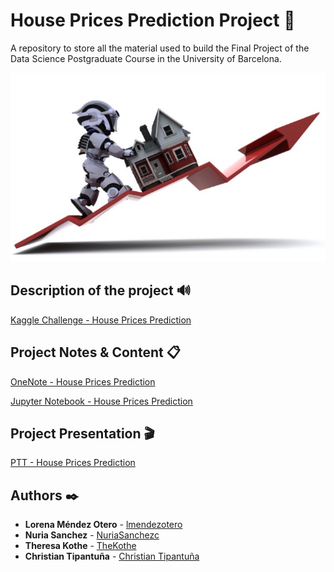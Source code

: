 # House Prices Prediction Project 🚀
A repository to store all the material used to build the Final Project of the Data Science Postgraduate Course in the University of Barcelona.

![alt text](https://github.com/lmendezotero/Postgraduate-Project/blob/master/House%20Prices%20Prediction/Pictures/HOUSE_PRICE_PREDICTION.PNG)

## Description of the project 🔊



[Kaggle Challenge - House Prices Prediction](https://www.kaggle.com/c/house-prices-advanced-regression-techniques/overview)

## Project Notes & Content 📋

[OneNote - House Prices Prediction](https://1drv.ms/u/s!AgWTAJ13ZxntgiNbXYB0wrdY_iik?e=D2tikf)

[Jupyter Notebook - House Prices Prediction](https://github.com/lmendezotero/Postgraduate-Project/blob/master/House%20Prices%20Prediction/House%20Prices%20Prediction.ipynb)


## Project Presentation 🎬

[PTT - House Prices Prediction](https://1drv.ms/p/s!AgWTAJ13Zxntgk9s6RvyMqEin8Qu?e=PYdvNY)



## Authors ✒️

* **Lorena Méndez Otero** - [lmendezotero](https://github.com/lmendezotero) 
* **Nuria Sanchez** - [NuriaSanchezc](https://github.com/NuriaSanchezc) 
* **Theresa Kothe** - [TheKothe](https://github.com/TheKothe) 
* **Christian Tipantuña** - [Christian Tipantuña](https://github.com/ChristianTipantuna) 
